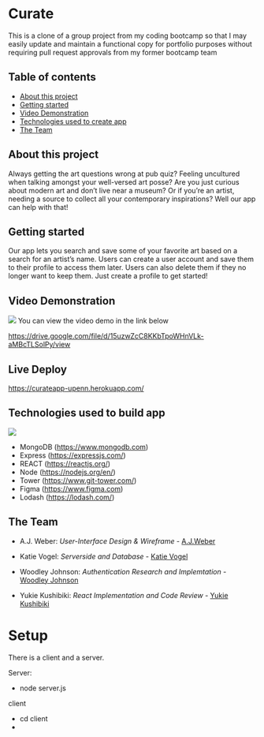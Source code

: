 # Curate
<p>This is a clone of a group project from my coding bootcamp so that I may easily update and maintain a functional copy for portfolio purposes without requiring pull request approvals from my former bootcamp team</p>

## Table of contents

  * [About this project](#about-this-project)
  * [Getting started](#getting-started)
  * [Video Demonstration](#demo)
  * [Technologies used to create app](#technologies-used)
  * [The Team](#team)

## <a name="about-this-project"></a> About this project
<p>Always getting the art questions wrong at pub quiz? Feeling uncultured when talking amongst your well-versed art posse? Are you just curious about modern art and don’t live near a museum? Or if you’re an artist, needing a source to collect all your contemporary inspirations? Well our app can help with that!</p>

## <a name="getting-started"></a> Getting started
<p>Our app lets you search and save some of your favorite art based on a search for an artist’s name. Users can create a user account and save them to their profile to access them later. Users can also delete them if they no longer want to keep them. Just create a profile to get started!</p> 

## <a name="demo"></a> Video Demonstration

![](client\public\Googenhiem.gif)
You can view the video demo in the link below

https://drive.google.com/file/d/15uzwZcC8KKbTpoWHnVLk-aMBcTLSolPy/view

## Live Deploy

https://curateapp-upenn.herokuapp.com/

## <a name="technologies-used"></a> Technologies used to build app

![](client\public\tech.png)

  * MongoDB (https://www.mongodb.com)
  * Express (https://expressjs.com/)
  * REACT (https://reactjs.org/)
  * Node (https://nodejs.org/en/)
  * Tower (https://www.git-tower.com/)
  * Figma (https://www.figma.com)
  * Lodash (https://lodash.com/)

  ## <a name="team"></a> The Team

  * A.J. Weber: *User-Interface Design & Wireframe* - [A.J.Weber](https://github.com/ajweber102)

  * Katie Vogel: *Serverside and Database* - [Katie Vogel](https://github.com/katievogel)

  * Woodley Johnson: *Authentication Research and Implemtation* - [Woodley Johnson](https://github.com/dawood32913)

  * Yukie Kushibiki: *React Implementation and Code Review* - [Yukie Kushibiki](https://github.com/yutsukushi)



# Setup

There is a client and a server.

Server:
* node server.js

client
* cd client
* 
